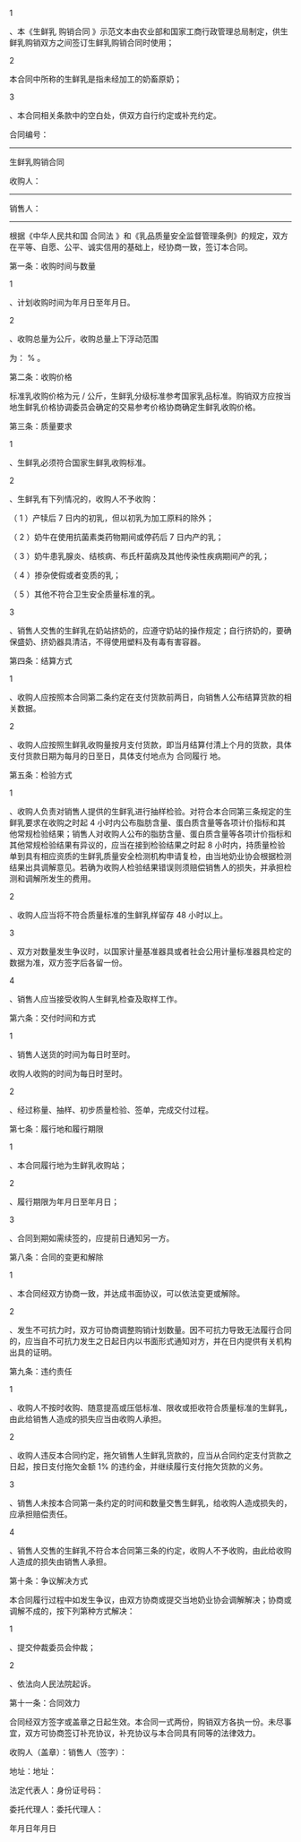 
 



1

、本《生鲜乳
购销合同
》示范文本由农业部和国家工商行政管理总局制定，供生鲜乳购销双方之间签订生鲜乳购销合同时使用；




2

本合同中所称的生鲜乳是指未经加工的奶畜原奶；




3

、本合同相关条款中的空白处，供双方自行约定或补充约定。




合同编号：
__________



生鲜乳购销合同




收购人：
_______________________________________



销售人：
_______________________________________



根据《中华人民共和国
合同法
》和《乳品质量安全监督管理条例》的规定，双方在平等、自愿、公平、诚实信用的基础上，经协商一致，签订本合同。




第一条：收购时间与数量




1

、计划收购时间为年月日至年月日。




2

、收购总量为公斤，收购总量上下浮动范围




为：
%
。




第二条：收购价格




标准乳收购价格为元
/
公斤，生鲜乳分级标准参考国家乳品标准。购销双方应按当地生鲜乳价格协调委员会确定的交易参考价格协商确定生鲜乳收购价格。




第三条：质量要求




1

、生鲜乳必须符合国家生鲜乳收购标准。




2

、生鲜乳有下列情况的，收购人不予收购：




（
1
）产犊后
7
日内的初乳，但以初乳为加工原料的除外；




（
2
）奶牛在使用抗菌素类药物期间或停药后
7
日内产的乳；




（
3
）奶牛患乳腺炎、结核病、布氏杆菌病及其他传染性疾病期间产的乳；




（
4
）掺杂使假或者变质的乳；




（
5
）其他不符合卫生安全质量标准的乳。




3

、销售人交售的生鲜乳在奶站挤奶的，应遵守奶站的操作规定；自行挤奶的，要确保盛奶、挤奶器具清洁，不得使用塑料及有毒有害容器。




第四条：结算方式




1

、收购人应按照本合同第二条约定在支付货款前两日，向销售人公布结算货款的相关数据。




2

、收购人应按照生鲜乳收购量按月支付货款，即当月结算付清上个月的货款，具体支付货款日期为每月的日至日，具体支付地点为
合同履行
地。




第五条：检验方式




1

、收购人负责对销售人提供的生鲜乳进行抽样检验。对符合本合同第三条规定的生鲜乳要求在收购之时起
4
小时内公布脂肪含量、蛋白质含量等各项计价指标和其他常规检验结果；销售人对收购人公布的脂肪含量、蛋白质含量等各项计价指标和其他常规检验结果有异议的，应当在接到检验结果之时起
8
小时内，持质量检验单到具有相应资质的生鲜乳质量安全检测机构申请复检，由当地奶业协会根据检测结果出具调解意见。若确为收购人检验结果错误则须赔偿销售人的损失，并承担检测和调解所发生的费用。




2

、收购人应当将不符合质量标准的生鲜乳样留存
48
小时以上。




3

、双方对数量发生争议时，以国家计量基准器具或者社会公用计量标准器具检定的数据为准，双方签字后各留一份。




4

、销售人应当接受收购人生鲜乳检查及取样工作。




第六条：交付时间和方式




1

、销售人送货的时间为每日时至时。




收购人收购的时间为每日时至时。




2

、经过称量、抽样、初步质量检验、签单，完成交付过程。




第七条：履行地和履行期限




1

、本合同履行地为生鲜乳收购站；




2

、履行期限为年月日至年月日；




3

、合同到期如需续签的，应提前日通知另一方。




第八条：合同的变更和解除




1

、本合同经双方协商一致，并达成书面协议，可以依法变更或解除。




2

、发生不可抗力时，双方可协商调整购销计划数量。因不可抗力导致无法履行合同的，应当自不可抗力发生之日起日内以书面形式通知对方，并在日内提供有关机构出具的证明。




第九条：违约责任




1

、收购人不按时收购、随意提高或压低标准、限收或拒收符合质量标准的生鲜乳，由此给销售人造成的损失应当由收购人承担。




2

、收购人违反本合同约定，拖欠销售人生鲜乳货款的，应当从合同约定支付货款之日起，按日支付拖欠金额
1%
的违约金，并继续履行支付拖欠货款的义务。




3

、销售人未按本合同第一条约定的时间和数量交售生鲜乳，给收购人造成损失的，应承担赔偿责任。




4

、销售人交售的生鲜乳不符合本合同第三条的约定，收购人不予收购，由此给收购人造成的损失由销售人承担。




第十条：争议解决方式




本合同履行过程中如发生争议，由双方协商或提交当地奶业协会调解解决；协商或调解不成的，按下列第种方式解决：




1

、提交仲裁委员会仲裁；




2

、依法向人民法院起诉。




第十一条：合同效力




合同经双方签字或盖章之日起生效。本合同一式两份，购销双方各执一份。未尽事宜，双方可协商签订补充协议，补充协议与本合同具有同等的法律效力。




收购人（盖章）：销售人（签字）：




地址：地址：




法定代表人：身份证号码：




委托代理人：委托代理人：




年月日年月日


 


 

 
 
 
 
 
  


  
 

  


  


  
 
 
 
 

